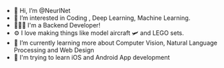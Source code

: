 - 👋 Hi, I’m @NeurlNet
- 👀 I’m interested in Coding , Deep Learning, Machine Learning.
- 🧑🏼‍💻 I'm a Backend Developer!
- ⚙️ I love making things like model aircraft 🛩️ and LEGO sets. 
- 🌱 I’m currently learning more about Computer Vision, Natural Language Processing and Web Design
- 📱 I'm trying to learn iOS and Android App development



<!---
SaumilAgrawal/SaumilAgrawal is a ✨ special ✨ repository because its `README.md` (this file) appears on your GitHub profile.
You can click the Preview link to take a look at your changes.
--->
